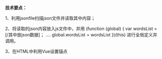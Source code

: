 **技术要点：**

1、利用jsonfile扫描json文件并读取其中内容；

2、将读取的json内容放入js文件中，并用
(function (global) {
  var wordsList = [/其中放json数据]；
  ....
  global.wordsList = wordsList
})(this)
进行全局定义并调用。

3、在HTML中利用Vue设置锚点

<script>
  // vue官网： https://cn.vuejs.org/v2/guide/
  // 初始化Vue

  new Vue({
    el: '#app',   // #app 和html中div#id的 app 对应
    data: {
      wordsList: wordsList // 变量wordsList可以在html使用
    }
  });
  
4、将HTML文件push到GitHub上，便可以形成一个http开头的网页。（这是利用了GitHub的服务器，速度较慢）
